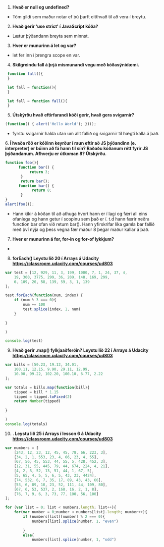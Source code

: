 1. <b>Hvað er null og undefined?</b> 
  * Tóm gildi sem maður notar ef þú þarft eitthvað til að vera í breytu.
2. <b>Hvað gerir 'use strict' í JavaScript kóða?</b> 
  * Lætur þýðandann breyta sem minnst.
3. <b>Hver er munurinn á let og var?</b>
  * let fer inn í þrengra scope en var.

4. <b>Skilgreindu fall á þrjá mismunandi vegu með kóðasýnidæmi.</b>
 ```javascript
  function fall(){
  }
  ```
  
 ```javascript
  let fall = function(){
  }
  ```
  
 ```javascript
  let fall = function fall(){
  }
  ```
5. <b>Útskýrðu hvað eftirfarandi kóði gerir, hvað gera svigarnir?</b>
 ```javascript
 (function() { alert('Hello World'); })();
 ```
 * fyrstu svigarnir halda utan um allt fallið og svigarnir til hægti kalla á það.

6.<b> Í hvaða röð er kóðinn keyrður í raun eftir að JS þýðandinn (e. interpreter) er búinn að fá
hann til sín? Raðaðu kóðanum rétt fyrir JS þýðandanum. Afhverju er útkoman 8? Útskýrðu.</b>
```javascript
function foo(){
      function bar() {
           return 3;
       }
       return bar();
      function bar() {
            return 8;
       }
}
alert(foo()); 

```
 * Hann kíkir á kóðan til að athuga hvort hann er í lagi og færi all eins ofanlega og hann getur í scopinu sem það er í. t.d hann færir neðra function bar ofan við return bar(). Hann yfirskrifar líka gamla bar fallið með því nýja og þess vegna fær maður 8 þegar maður kallar á það.
7. <b> Hver er munurinn á for, for-in og for-of lykkjum? </b>
 * 
 
8. <b>forEach() Leystu lið 20 í Arrays á Udacity https://classroom.udacity.com/courses/ud803 </b>

```javascript
var test = [12, 929, 11, 3, 199, 1000, 7, 1, 24, 37, 4,
    19, 300, 3775, 299, 36, 209, 148, 169, 299,
    6, 109, 20, 58, 139, 59, 3, 1, 139
];

test.forEach(function(num, index) {
    if (num % 3 === 0){
        num += 100
        test.splice(index, 1, num)
    }
    
}

)

console.log(test)
```
9. <b>Hvað gerir .map() fylkjaaðferðin? Leystu lið 22 í Arrays á Udacity
https://classroom.udacity.com/courses/ud803</b>
```javascript
var bills = [50.23, 19.12, 34.01,
    100.11, 12.15, 9.90, 29.11, 12.99,
    10.00, 99.22, 102.20, 100.10, 6.77, 2.22
];

var totals = bills.map(function(bill){
    tipped = bill * 1.15
    tipped = tipped.toFixed(2)
    return Number(tipped)
    
}

)
console.log(totals)
```
10. <b>. Leystu lið 25 í Arrays í lesson 6 á Udacity https://classroom.udacity.com/courses/ud803</b>
```javascript
var numbers = [
    [243, 12, 23, 12, 45, 45, 78, 66, 223, 3],
    [34, 2, 1, 553, 23, 4, 66, 23, 4, 55],
    [67, 56, 45, 553, 44, 55, 5, 428, 452, 3],
    [12, 31, 55, 445, 79, 44, 674, 224, 4, 21],
    [4, 2, 3, 52, 13, 51, 44, 1, 67, 5],
    [5, 65, 4, 5, 5, 6, 5, 43, 23, 4424],
    [74, 532, 6, 7, 35, 17, 89, 43, 43, 66],
    [53, 6, 89, 10, 23, 52, 111, 44, 109, 80],
    [67, 6, 53, 537, 2, 168, 16, 2, 1, 8],
    [76, 7, 9, 6, 3, 73, 77, 100, 56, 100]
];

for (var list = 0; list < numbers.length; list++){
    for(var number = 0;number < numbers[list].length; number++){
        if (numbers[list][number] % 2 === 0){
            numbers[list].splice(number, 1, "even")
            
        }
        else{
            numbers[list].splice(number, 1, "odd")
```
